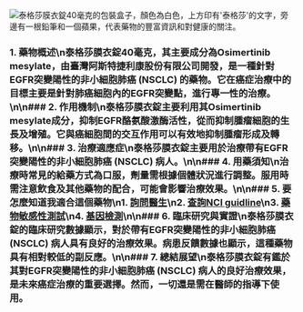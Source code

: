 ![泰格莎膜衣錠40毫克的包裝盒子，顏色為白色，上方印有'泰格莎'的文字，旁邊有一根鉛筆和一個蘋果，代表藥物的豐富資訊和對健康的關注。](https://i.imgur.com/idkXnh8.jpeg)
### 1. 藥物概述\n泰格莎膜衣錠40毫克，其主要成分為Osimertinib mesylate，由臺灣阿斯特捷利康股份有限公司開發，是一種針對EGFR突變陽性的非小細胞肺癌 (NSCLC) 的藥物。它在癌症治療中的目標主要是針對肺癌細胞內的EGFR突變點，進行專一性的治療。\n\n### 2. 作用機制\n泰格莎膜衣錠主要利用其Osimertinib mesylate成分，抑制EGFR酪氨酸激酶活性，從而抑制腫瘤細胞的生長及增殖。它與癌細胞間的交互作用可以有效地抑制腫瘤形成及轉移。\n\n### 3. 治療適應症\n泰格莎膜衣錠主要用於治療帶有EGFR突變陽性的非小細胞肺癌 (NSCLC) 病人。\n\n### 4. 用藥須知\n治療時常見的給藥方式為口服，劑量需根據個體狀況進行調整。服用時需注意飲食及其他藥物的配合，可能會影響治療效果。\n\n### 5. 要怎麼知道我適合這個藥物\n1. [詢問醫生](./text/1-1.html)\n2. [查詢NCI guidline](./text/1-2.html)\n3. [藥物敏感性測試](./text/1-3.html)\n4. [基因檢測](./text/1-4.html)\n\n### 6. 臨床研究與實證\n泰格莎膜衣錠的臨床研究數據顯示，對於帶有EGFR突變陽性的非小細胞肺癌 (NSCLC) 病人具有良好的治療效果。病患反饋數據也顯示，這種藥物具有相對較低的副反應。\n\n### 7. 總結展望\n泰格莎膜衣錠有鑑於其對EGFR突變陽性的非小細胞肺癌 (NSCLC) 病人的良好治療效果，是未來癌症治療的重要選擇。然而，一切還是需在醫師的指導下使用。

